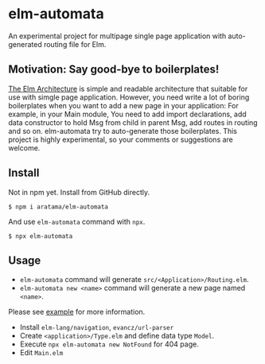 # elm-automata 

An experimental project for multipage single page application with auto-generated routing file for Elm.

## Motivation: Say good-bye to boilerplates!

[The Elm Architecture](https://guide.elm-lang.org/architecture/) is simple and readable architecture that suitable for use with simgle page application.
However, you need write a lot of boring boilerplates when you want to add a new page in your application: 
For example, in your Main module, You need to add import declarations, add data constructor to hold Msg from child in parent Msg, add routes in routing and so on. 
elm-automata try to auto-generate those boilerplates. This project is highly experimental, so your comments or suggestions are welcome.

## Install

Not in npm yet. Install from GitHub directly.

```
$ npm i aratama/elm-automata
```

And use `elm-automata` command with `npx`.

```
$ npx elm-automata
```

## Usage 

* `elm-automata` command will generate `src/<Application>/Routing.elm`.
* `elm-automata new <name>` command will generate a new page named `<name>`.

Please see [example](example) for more information.

* Install `elm-lang/navigation`, `evancz/url-parser`
* Create `<application>/Type.elm` and define data type `Model`.
* Execute `npx elm-automata new NotFound` for 404 page.
* Edit `Main.elm`